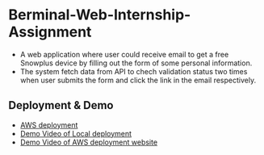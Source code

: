 # Berminal-Web-Internship-Assignment

* A web application where user could receive email to get a free Snowplus device by filling out the form of some personal information. 
* The system fetch data from API to chech validation status two times when user submits the form and click the link in the email respectively.

## Deployment & Demo

* [AWS deployment](http://snow-plus-bucket.s3-website.us-east-2.amazonaws.com/)
* [Demo Video of Local deployment](https://www.youtube.com/watch?v=fsShlmJubu4&feature=youtu.be)
* [Demo Video of AWS deployment website](https://www.youtube.com/watch?v=NAgvFccWJzM&feature=youtu.be)
